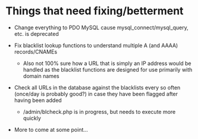 # Things that need fixing/betterment

* Change everything to PDO MySQL cause mysql_connect/mysql_query, etc. is deprecated

* Fix blacklist lookup functions to understand multiple A (and AAAA) records/CNAMEs
	* Also not 100% sure how a URL that is simply an IP address would be handled as the blacklist functions are designed for use primarily with domain names

* Check all URLs in the database against the blacklists every so often (once/day is probably good?) in case they have been flagged after having been added
	* /admin/blcheck.php is in progress, but needs to execute more quickly

* More to come at some point...

